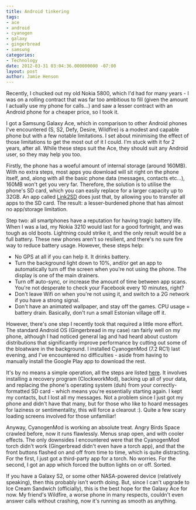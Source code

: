 ```yaml
---
title: Android tinkering
tags:
- ace
- android
- cyanogen
- galaxy
- gingerbread
- samsung
categories:
- Technology
date: 2012-03-31 03:04:36.000000000 -07:00
layout: post
author: Jamie Henson
---
```


Recently, I chucked out my old Nokia 5800, which I'd had for many years - I was on a rolling contract that was far too ambitious to fill (given the amount I actually use my phone for calls...) and saw a lesser contract with an Android phone for a cheaper price, so I took it.

I got a Samsung Galaxy Ace, which in comparison to other Android phones I've encountered (S, S2, Defy, Desire, Wildfire) is a modest and capable phone but with a few notable limitations. I set about minimising the effect of those limitations to get the most out of it I could. I'm stuck with it for 2 years, after all. While these steps suit the Ace, they should suit any Android user, so they may help you too.

<!-- more -->

Firstly, the phone has a woeful amount of internal storage (around 160MB). With no extra steps, most apps you download will sit right on the phone itself, and, along with all the basic phone data (messages, contacts etc...), 160MB won't get you very far. Therefore, the solution is to utilise the phone's SD card, which you can easily replace for a larger capacity up to 32GB. An app called [Link2SD](https://play.google.com/store/apps/details?id=com.buak.Link2SD&amp;hl=en "Link2SD") does just that, by allowing you to transfer all apps to the SD card. The result: a lesser-burdened phone that has almost no app/storage limitation.

Step two: all smartphones have a reputation for having tragic battery life. When I was a lad, my Nokia 3210 would last for a good fortnight, and was tough as old boots. Lightning could strike it, and the only result would be a full battery. These new phones aren't so resilient, and there's no sure fire way to reduce battery usage. However, these steps help:

*   No GPS at all if you can help it. It drinks battery.
*   Turn the background light down to 10%, and/or get an app to automatically turn off the screen when you're not using the phone. The display is one of the main drainers.
*   Turn off auto-sync, or increase the amount of time between app scans. You're not desperate to check your Facebook every 10 minutes, right?
*   Don't leave Wifi on when you're not using it, and switch to a 2G network if you have a strong signal.
*   Don't have an animated wallpaper, and stay off the games. CPU usage = battery drain.
Basically, don't run a small Estonian village off it.

However, there's one step I recently took that required a little more effort. The standard Android OS (Gingerbread in my case) ran fairly well on my phone, although I had noticed general lag and had heard about custom distributions that significantly improve performance by cutting out some of the bloatware in the background. I installed CyanogenMod (7.2 RC1) last evening, and I've encountered no difficulties - aside from having to manually install the Google Play app to download the rest.

It's by no means a simple operation, all the steps are listed [here](http://forum.xda-developers.com/showthread.php?t=1543521). It involves installing a recovery program (ClockworkMod), backing up all of your data, and replacing the phone's operating system (duh) from your correctly-formatted SD card - which means you're essentially starting again. I kept my contacts, but I lost all my messages. Not a problem since I just got my phone and didn't have that many, but for those who like to hoard messages for laziness or sentimentality, this will force a clearout :). Quite a few scary loading screens involved for those unfamiliar!

Anyway, CyanogenMod is working an absolute treat. Angry Birds Space crawled before, now it runs flawlessly. Menus snap open, and with cooler effects. The only downsides I encountered were that the CyanogenMod torch didn't work (Gingerbread didn't even have a torch app), and that the front buttons flashed on and off from time to time, which is quite distracting. For the first, I just got a third-party app for a torch. No worries. For the second, I got an app which forced the button lights on or off. Sorted.

If you have a Galaxy S2, or some other NASA-powered device (relatively speaking), then this probably isn't worth doing. But, since I can't upgrade to Ice Cream Sandwich (officially), this is the best hope for the Galaxy Ace for now. My friend's Wildfire, a worse phone in many respects, couldn't even answer calls without crashing, now it's running as smooth as anything.
